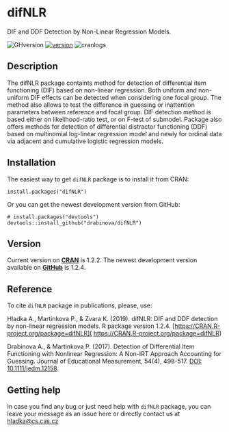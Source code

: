 # difNLR
DIF and DDF Detection by Non-Linear Regression Models.

![GHversion](https://img.shields.io/github/release/drabinova/difNLR.svg)
[![version](https://www.r-pkg.org/badges/version/difNLR)](https://CRAN.R-project.org/package=difNLR)
![cranlogs](https://cranlogs.r-pkg.org/badges/difNLR)

## Description

The difNLR package containts method for detection of differential item functioning (DIF)
based on non-linear regression. Both uniform and non-uniform DIF effects can be detected when considering one focal group. The method also allows to test the difference in guessing or inattention parameters between reference and focal group. DIF detection method is based either on likelihood-ratio test, or on F-test of submodel. Package also offers methods for detection of differential distractor functioning (DDF) based on multinomial log-linear regression model and newly for
ordinal data via adjacent and cumulative logistic regression models.

## Installation
The easiest way to get `difNLR` package is to install it from CRAN:
```
install.packages("difNLR")
```
Or you can get the newest development version from GitHub:
```
# install.packages("devtools")
devtools::install_github("drabinova/difNLR")
```
## Version
Current version on [**CRAN**](https://CRAN.R-project.org/package=difNLR) is 1.2.2. The newest development version available on [**GitHub**](https://github.com/drabinova/difNLR) is 1.2.4.

## Reference

To cite `difNLR` package in publications, please, use:

  Hladka A., Martinkova P., & Zvara K. (2019). difNLR: DIF and DDF detection by non-linear
  regression models. R package version 1.2.4. [https://CRAN.R-project.org/package=difNLR]( https://CRAN.R-project.org/package=difNLR)

  Drabinova A., & Martinkova P. (2017). Detection of Differential Item Functioning with
  Nonlinear Regression: A Non-IRT Approach Accounting for Guessing. Journal of
  Educational Measurement, 54(4), 498-517. [DOI: 10.1111/jedm.12158](http://onlinelibrary.wiley.com/doi/10.1111/jedm.12158/full).
  
## Getting help
In case you find any bug or just need help with `difNLR` package, you can leave your message as an issue here or directly contact us at hladka@cs.cas.cz
